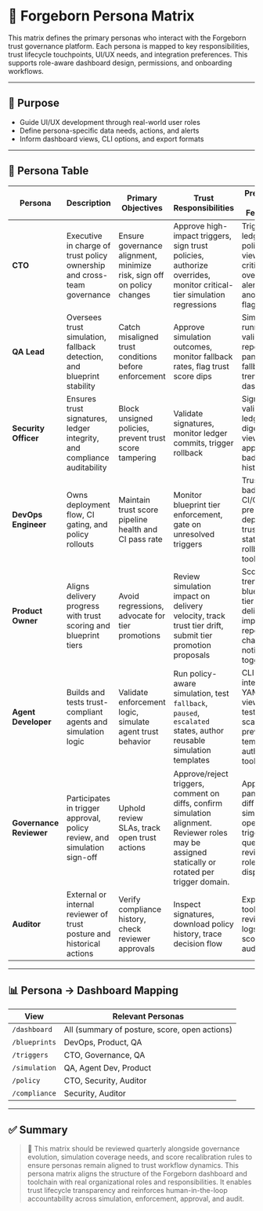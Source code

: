 # 👤 Forgeborn Persona Matrix

This matrix defines the primary personas who interact with the Forgeborn trust governance platform. Each persona is mapped to key responsibilities, trust lifecycle touchpoints, UI/UX needs, and integration preferences. This supports role-aware dashboard design, permissions, and onboarding workflows.

---

## 🎯 Purpose
- Guide UI/UX development through real-world user roles
- Define persona-specific data needs, actions, and alerts
- Inform dashboard views, CLI options, and export formats

---

## 🧩 Persona Table

| Persona | Description | Primary Objectives | Trust Responsibilities | Preferred UI Features |
|---------|-------------|---------------------|-------------------------|------------------------|
| **CTO** | Executive in charge of trust policy ownership and cross-team governance | Ensure governance alignment, minimize risk, sign off on policy changes | Approve high-impact triggers, sign trust policies, authorize overrides, monitor critical-tier simulation regressions | Trigger ledger, policy diff viewer, critical tier override alerts, anomaly flags
| **QA Lead** | Oversees trust simulation, fallback detection, and blueprint stability | Catch misaligned trust conditions before enforcement | Approve simulation outcomes, monitor fallback rates, flag trust score dips | Simulation runner, validation report panel, fallback trend dashboard |
| **Security Officer** | Ensures trust signatures, ledger integrity, and compliance auditability | Block unsigned policies, prevent trust score tampering | Validate signatures, monitor ledger commits, trigger rollback | Signature validator, ledger digest viewer, approval badge history |
| **DevOps Engineer** | Owns deployment flow, CI gating, and policy rollouts | Maintain trust score pipeline health and CI pass rate | Monitor blueprint tier enforcement, gate on unresolved triggers | Trust badge in CI/CD, pre-deploy trust status, rollback tools |
| **Product Owner** | Aligns delivery progress with trust scoring and blueprint tiers | Avoid regressions, advocate for tier promotions | Review simulation impact on delivery velocity, track trust tier drift, submit tier promotion proposals | Score trends, blueprint tier viewer, delivery impact report, tier change notification toggle
| **Agent Developer** | Builds and tests trust-compliant agents and simulation logic | Validate enforcement logic, simulate agent trust behavior | Run policy-aware simulation, test `fallback`, `paused`, `escalated` states, author reusable simulation templates | CLI integration, YAML viewer, test scaffold preview, template authoring tools
| **Governance Reviewer** | Participates in trigger approval, policy review, and simulation sign-off | Uphold review SLAs, track open trust actions | Approve/reject triggers, comment on diffs, confirm simulation alignment. Reviewer roles may be assigned statically or rotated per trigger domain. | Approval panel, diff-to-sim replay, open trigger queue, reviewer role logic display
| **Auditor** | External or internal reviewer of trust posture and historical actions | Verify compliance history, check reviewer approvals | Inspect signatures, download policy history, trace decision flow | Export tools, reviewer logs, scoring audit trail |

---

## 📊 Persona → Dashboard Mapping

| View | Relevant Personas |
|------|-------------------|
| `/dashboard` | All (summary of posture, score, open actions) |
| `/blueprints` | DevOps, Product, QA |
| `/triggers` | CTO, Governance, QA |
| `/simulation` | QA, Agent Dev, Product |
| `/policy` | CTO, Security, Auditor |
| `/compliance` | Security, Auditor |

---

## ✅ Summary

> 🔁 This matrix should be reviewed quarterly alongside governance evolution, simulation coverage needs, and score recalibration rules to ensure personas remain aligned to trust workflow dynamics.
This persona matrix aligns the structure of the Forgeborn dashboard and toolchain with real organizational roles and responsibilities. It enables trust lifecycle transparency and reinforces human-in-the-loop accountability across simulation, enforcement, approval, and audit.
